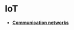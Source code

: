 # IoT

- [**Communication networks**](https://github.com/Limonadovy-joe/IoT-communication-networks)
